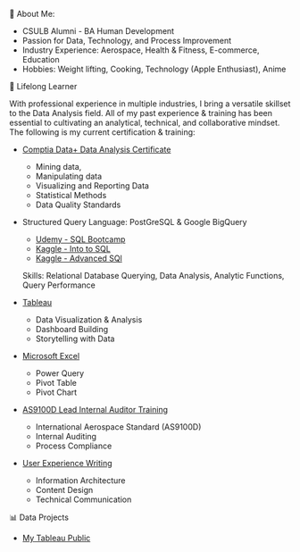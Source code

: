👋 About Me: 

- CSULB Alumni - BA Human Development 
- Passion for Data, Technology, and Process Improvement 
- Industry Experience: Aerospace, Health & Fitness, E-commerce, Education 
- Hobbies: Weight lifting, Cooking, Technology (Apple Enthusiast), Anime 


🌱 Lifelong Learner

  With professional experience in multiple industries, I bring a versatile skillset to the Data Analysis field. All of my past experience & training 
  has been essential to cultivating an analytical, technical, and collaborative mindset. The following is my current certification & training: 

- [Comptia Data+ Data Analysis Certificate](https://www.credly.com/badges/a6105239-05de-4fa3-826e-00d75cfbe947?source=linked_in_profile)
  
  - Mining data, 
  - Manipulating data
  - Visualizing and Reporting Data
  - Statistical Methods
  - Data Quality Standards

- Structured Query Language: PostGreSQL & Google BigQuery
  - [Udemy - SQL Bootcamp](https://www.udemy.com/certificate/UC-251aa808-bac6-4bb0-8a7d-4894f72f319b/)
  - [Kaggle - Into to SQL](https://www.kaggle.com/learn/intro-to-sql) 
  - [Kaggle - Advanced SQl](https://www.kaggle.com/learn/advanced-sql) 
  
  Skills: Relational Database Querying, Data Analysis, Analytic Functions, Query Performance 

- [Tableau](https://www.udemy.com/certificate/UC-9502af0a-fbca-462f-a57d-1465fad9d593/) 
  
  - Data Visualization & Analysis
  - Dashboard Building
  - Storytelling with Data

- [Microsoft Excel](https://github.com/dphamdata/ExcelProject)
  
  - Power Query
  - Pivot Table
  - Pivot Chart 
  
- [AS9100D Lead Internal Auditor Training](https://drive.google.com/file/d/1UUPg2Vh5LjG8hEGD0abN7ooJEw1tRkSI/view)

  - International Aerospace Standard (AS9100D)
  - Internal Auditing
  - Process Compliance

- [User Experience Writing](https://drive.google.com/file/d/1CnD-kg_xEWKFSDryrhF_Xv4AKhOgUU7D/view)
  
  - Information Architecture
  - Content Design
  - Technical Communication

📊 Data Projects  

- [My Tableau Public](https://public.tableau.com/app/profile/david.pham5201)


